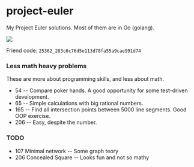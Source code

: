 project-euler
=============

My Project Euler solutions. Most of them are in Go (golang).

<a href="https://projecteuler.net/progress=rossland">
    <img src="https://projecteuler.net/profile/rossland.png">
</a>

Friend code: `25362_283c6c76d5e113d78fa55a9cae991d74`

### Less math heavy problems

These are more about programming skills, and less about math.

* 54 -- Compare poker hands. A good opportunity for some test-driven development.
* 65 -- Simple calculations with big rational numbers.
* 165 -- Find all intersection points between 5000 line segments. Good OOP exercise.
* 206 -- Easy, despite the number.

### TODO

* 107 Minimal network -- Some graph teory
* 206 Concealed Square -- Looks fun and not so mathy
